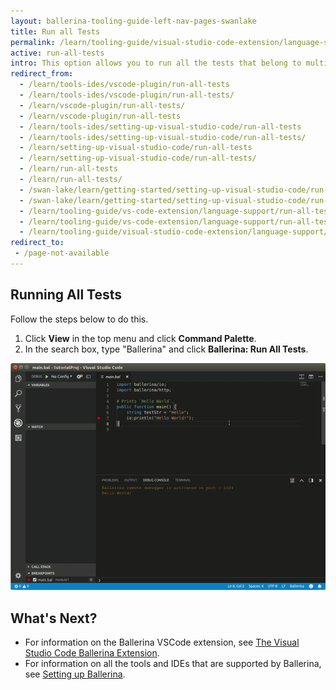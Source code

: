 ```yaml
---
layout: ballerina-tooling-guide-left-nav-pages-swanlake
title: Run all Tests
permalink: /learn/tooling-guide/visual-studio-code-extension/language-support/run-all-tests/
active: run-all-tests
intro: This option allows you to run all the tests that belong to multiple modules of your project. 
redirect_from:
  - /learn/tools-ides/vscode-plugin/run-all-tests
  - /learn/tools-ides/vscode-plugin/run-all-tests/
  - /learn/vscode-plugin/run-all-tests/
  - /learn/vscode-plugin/run-all-tests
  - /learn/tools-ides/setting-up-visual-studio-code/run-all-tests
  - /learn/tools-ides/setting-up-visual-studio-code/run-all-tests/
  - /learn/setting-up-visual-studio-code/run-all-tests
  - /learn/setting-up-visual-studio-code/run-all-tests/
  - /learn/run-all-tests
  - /learn/run-all-tests/
  - /swan-lake/learn/getting-started/setting-up-visual-studio-code/run-all-tests/
  - /swan-lake/learn/getting-started/setting-up-visual-studio-code/run-all-tests
  - /learn/tooling-guide/vs-code-extension/language-support/run-all-tests
  - /learn/tooling-guide/vs-code-extension/language-support/run-all-tests/
  - /learn/tooling-guide/visual-studio-code-extension/language-support/run-all-tests
redirect_to:
 - /page-not-available
---
```


## Running All Tests 

Follow the steps below to do this.

1. Click **View** in the top menu and click **Command Palette**.
2. In the search box, type "Ballerina" and click **Ballerina: Run All Tests**.

![Run all tests](/learn/images/run-all-tests.gif)

## What's Next?

- For information on the Ballerina VSCode extension, see [The Visual Studio Code Ballerina Extension](/learn/vscode-plugin/).
- For information on all the tools and IDEs that are supported by Ballerina, see [Setting up Ballerina](/learn/installing-ballerina/).